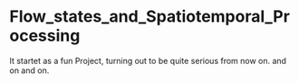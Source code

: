 # Flow_states_and_Spatiotemporal_Processing
It startet as a fun Project, turning out to be quite serious from now on. 
and on and on.
